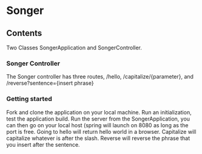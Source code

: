 # Songer

## Contents

Two Classes SongerApplication and SongerController.

### Songer Controller

The Songer controller has three routes, /hello, /capitalize/{parameter}, and /reverse?sentence={insert phrase}

### Getting started

Fork and clone the application on your local machine. Run an initialization, test the application build.
Run the server from the SongerApplication, you can then go on your local host (spring will launch on 8080 as long as the port is free.
Going to hello will return hello world in a browser. Capitalize will capitalize whatever is after the slash.
Reverse will reverse the phrase that you insert after the sentence. 

